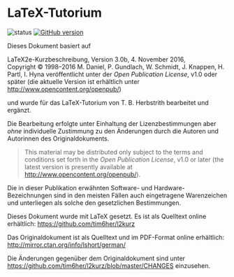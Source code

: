 # LaTeX-Tutorium
![status](https://travis-ci.org/tim6her/l2kurz.svg?branch=master)
[![GitHub version](https://badge.fury.io/gh/tim6her%2Fl2kurz.svg)](https://badge.fury.io/gh/tim6her%2Fl2kurz)

Dieses Dokument basiert auf

LaTeX2e-Kurzbeschreibung, Version 3.0b, 4. November 2016,  
Copyright © 1998–2016 M. Daniel, P. Gundlach, W. Schmidt, J. Knappen, H. Partl, I. Hyna
veröffentlicht unter der *Open Publication License*, v1.0 oder später (die aktuelle
Version ist erhältlich unter <http://www.opencontent.org/openpub/>)

und wurde für das LaTeX-Tutorium von T. B. Herbstrith bearbeitet und
ergänzt.

Die Bearbeitung erfolgte unter Einhaltung der Lizenzbestimmungen aber
*ohne* individuelle Zustimmung zu den Änderungen durch die Autoren und
Autorinnen des Originaldokuments.

> This material may be distributed only subject to the terms and
> conditions set forth in the *Open Publication License*, v1.0 or later
> (the latest version is presently available at
> <http://www.opencontent.org/openpub/>).

Die in dieser Publikation erwähnten Software- und
Hardware-Bezeichnungen sind in den meisten Fällen auch eingetragene
Warenzeichen und unterliegen als solche den gesetzlichen Bestimmungen.

Dieses Dokument wurde mit LaTeX gesetzt. Es ist als Quelltext online
erhältlich:
<https://github.com/tim6her/l2kurz>

Das Originaldokument ist als Quelltext und im PDF-Format online
erhältlich:
<http://mirror.ctan.org/info/lshort/german/>

Die Änderungen gegenüber dem Originaldokument sind unter
<https://github.com/tim6her/l2kurz/blob/master/CHANGES> einzusehen.
